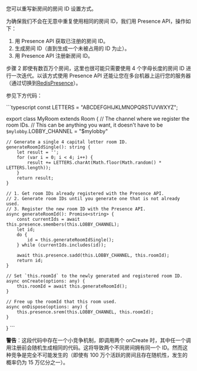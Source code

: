 您可以重写新房间的房间 ID 设置方式。

为确保我们不会在无意中重复使用相同的房间 ID，我们用 Presence API，操作如下：

1. 用 Presence API 获取已注册的房间 ID。
2. 生成房间 ID（直到生成一个未被占用的 ID 为止）。
3. 用 Presence API 注册新房间 ID。

步骤 2 即使有数百万个房间，这里也很可能只需要使用 4 个字母长度的房间 ID 进行一次迭代。以该方式使用 Presence API 还能让您在多台机器上运行您的服务器（通过切换到[RedisPresence](https://docs.colyseus.io/server/presence/#redispresence-clientopts)）。

参见下方代码：

\`\`\`typescript const LETTERS = "ABCDEFGHIJKLMNOPQRSTUVWXYZ";

export class MyRoom extends Room<MyRoomState> { // The channel where we register the room IDs. // This can be anything you want, it doesn't have to be `$mylobby`.LOBBY\_CHANNEL = "$mylobby"

    // Generate a single 4 capital letter room ID.
    generateRoomIdSingle(): string {
        let result = '';
        for (var i = 0; i < 4; i++) {
            result += LETTERS.charAt(Math.floor(Math.random() * LETTERS.length));
        }
        return result;
    }

    // 1. Get room IDs already registered with the Presence API.
    // 2. Generate room IDs until you generate one that is not already used.
    // 3. Register the new room ID with the Presence API.
    async generateRoomId(): Promise<string> {
        const currentIds = await this.presence.smembers(this.LOBBY_CHANNEL);
        let id;
        do {
            id = this.generateRoomIdSingle();
        } while (currentIds.includes(id));
        
        await this.presence.sadd(this.LOBBY_CHANNEL, this.roomId);
        return id;
    }

    // Set `this.roomId` to the newly generated and registered room ID.
    async onCreate(options: any) {
        this.roomId = await this.generateRoomId();
    }

    // Free up the roomId that this room used.
    async onDispose(options: any) {
        this.presence.srem(this.LOBBY_CHANNEL, this.roomId);
    }
} \`\`\`

**警告**：这段代码中存在一个小竞争机制，即调用两个 onCreate 时，其中任一个调用注册前会随机生成相同的代码。这将导致两个不同房间拥有同一个 ID。然而这种竞争是完全不可能发生的（即使有 100 万个活跃的房间且存在随机性，发生的概率仍为 15 万亿分之一）。
